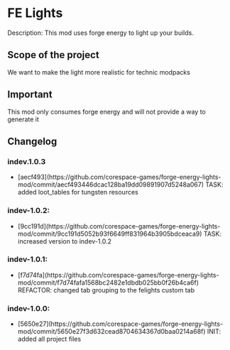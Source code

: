 <h1>FE Lights</h1>

<p>
    <span>Description:</span>
    <span>This mod uses forge energy to light up your builds.</span>
</p>


<h2>Scope of the project</h2>
<span>We want to make the light more realistic for technic modpacks</span>

<h2>Important</h2>
<span>This mod only consumes forge energy and will not provide a way to generate it</span>

<h2>Changelog</h2>
<h3>indev.1.0.3</h3>
<ul>
    <li>[aecf493](https://github.com/corespace-games/forge-energy-lights-mod/commit/aecf493446dcac128ba19dd09891907d5248a067) TASK: added loot_tables for tungsten resources</li>
</ul>
<h3>indev-1.0.2:</h3>
<ul>
    <li>[9cc191d](https://github.com/corespace-games/forge-energy-lights-mod/commit/9cc191d5052b93f6649ff831964b3905bdceaca9) TASK: increased version to indev-1.0.2</li>
</ul>
<h3>indev-1.0.1:</h3>
<ul>
    <li>[f7d74fa](https://github.com/corespace-games/forge-energy-lights-mod/commit/f7d74fafa1568bc2482e1dbdb025bb0f26b4ca6f) REFACTOR: changed tab grouping to the felights custom tab</li>
</ul>
<h3>indev-1.0.0:</h3>
<ul>
    <li>[5650e27](https://github.com/corespace-games/forge-energy-lights-mod/commit/5650e27f3d632cead8704634367d0baa0214a68f) INIT: added all project files</li>
</ul>